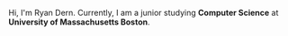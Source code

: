 Hi, I'm Ryan Dern. Currently, I am a junior studying **Computer Science** at **University of Massachusetts Boston**. 
